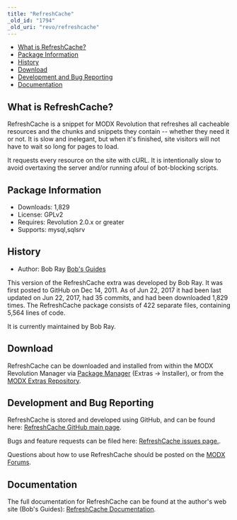 ```yaml
---
title: "RefreshCache"
_old_id: "1794"
_old_uri: "revo/refreshcache"
---
```


- [What is RefreshCache?](#RefreshCache-WhatisRefreshCache)
- [Package Information](#RefreshCache-Information)
- [History](#RefreshCache-History)
- [Download](#RefreshCache-Download)
- [Development and Bug Reporting](#RefreshCache-DevelopmentandBugReporting)
- [Documentation](#RefreshCache-Documentation)
 
What is RefreshCache?
---------------------

RefreshCache is a snippet for MODX Revolution that refreshes all cacheable resources and the chunks and snippets they contain -- whether they need it or not. It is slow and inelegant, but when it's finished, site visitors will not have to wait so long for pages to load.

It requests every resource on the site with cURL. It is intentionally slow to avoid overtaxing the server and/or running afoul of bot-blocking scripts.

Package Information
-------------------

- Downloads: 1,829
- License: GPLv2
- Requires: Revolution 2.0.x or greater
- Supports: mysql,sqlsrv

History
-------

- Author: Bob Ray [Bob's Guides](https://bobsguides.com)

 This version of the RefreshCache extra was developed by Bob Ray. It was first posted to GitHub on Dec 14, 2011. As of Jun 22, 2017 it had been last updated on Jun 22, 2017, had 35 commits, and had been downloaded 1,829 times. The RefreshCache package consists of 422 separate files, containing 5,564 lines of code.

It is currently maintained by Bob Ray.

Download
--------

 RefreshCache can be downloaded and installed from within the MODX Revolution Manager via [Package Manager](/revolution/2.x/developing-in-modx/advanced-development/package-management "Package Manager") (Extras -> Installer), or from the [MODX Extras Repository](https://modx.com/extras/package/refreshcache).

Development and Bug Reporting 
------------------------------

 RefreshCache is stored and developed using GitHub, and can be found here: [RefreshCache GitHub main page](https://github.com/BobRay/RefreshCache).

 Bugs and feature requests can be filed here: [RefreshCache issues page.](https://github.com/BobRay/RefreshCache/issues).

Questions about how to use RefreshCache should be posted on the [MODX Forums](https://forums.modx.com).

Documentation
-------------

 The full documentation for RefreshCache can be found at the author's web site (Bob's Guides): [RefreshCache Documentation](https://bobsguides.com/refreshcache-tutorial).

 